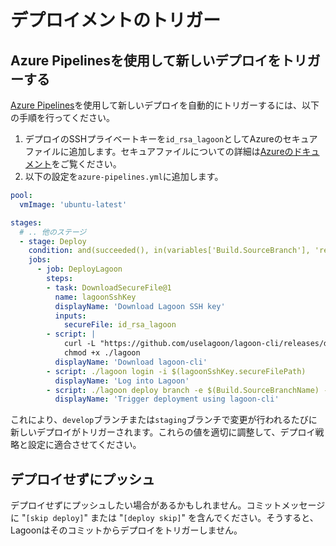 # デプロイメントのトリガー

## Azure Pipelinesを使用して新しいデプロイをトリガーする

[Azure Pipelines](https://azure.microsoft.com/ja-jp/services/devops/pipelines/)を使用して新しいデプロイを自動的にトリガーするには、以下の手順を行ってください。

1. デプロイのSSHプライベートキーを`id_rsa_lagoon`としてAzureのセキュアファイルに追加します。セキュアファイルについての詳細は[Azureのドキュメント](https://docs.microsoft.com/ja-jp/azure/devops/pipelines/library/secure-files?view=azure-devops)をご覧ください。
2. 以下の設定を`azure-pipelines.yml`に追加します。

```yaml title="azure-pipelines.yml"
pool:
  vmImage: 'ubuntu-latest'

stages:
  # .. 他のステージ
  - stage: Deploy
    condition: and(succeeded(), in(variables['Build.SourceBranch'], 'refs/heads/staging', 'refs/heads/develop'))
    jobs:
      - job: DeployLagoon
        steps:
        - task: DownloadSecureFile@1
          name: lagoonSshKey
          displayName: 'Download Lagoon SSH key'
          inputs:
            secureFile: id_rsa_lagoon
        - script: |
            curl -L "https://github.com/uselagoon/lagoon-cli/releases/download/v0.21.3/lagoon-cli-v0.21.3-linux-amd64" -o ./lagoon
            chmod +x ./lagoon
          displayName: 'Download lagoon-cli'
        - script: ./lagoon login -i $(lagoonSshKey.secureFilePath)
          displayName: 'Log into Lagoon'
        - script: ./lagoon deploy branch -e $(Build.SourceBranchName) -p my-awesome-project -b $(Build.SourceBranchName) --force
          displayName: 'Trigger deployment using lagoon-cli'
```

これにより、`develop`ブランチまたは`staging`ブランチで変更が行われるたびに新しいデプロイがトリガーされます。これらの値を適切に調整して、デプロイ戦略と設定に適合させてください。

## デプロイせずにプッシュ

デプロイせずにプッシュしたい場合があるかもしれません。コミットメッセージに "`[skip deploy]`" または "`[deploy skip]`" を含んでください。そうすると、Lagoonはそのコミットからデプロイをトリガーしません。
